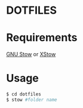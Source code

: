 # DOTFILES

# Requirements

[GNU Stow](https://www.gnu.org/software/stow/) or [XStow](http://xstow.sourceforge.net/)


# Usage

```bash
$ cd dotfiles
$ stow #folder name
```
